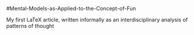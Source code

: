 #Mental-Models-as-Applied-to-the-Concept-of-Fun

My first LaTeX article, written informally as an interdisciplinary analysis of patterns of thought
